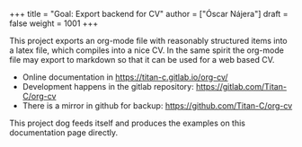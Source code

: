 +++
title = "Goal: Export backend for CV"
author = ["Óscar Nájera"]
draft = false
weight = 1001
+++

This project exports an org-mode file with reasonably structured items into
a latex file, which compiles into a nice CV. In the same spirit the
org-mode file may export to markdown so that it can be used for a web based
CV.

-   Online documentation in <https://titan-c.gitlab.io/org-cv/>
-   Development happens in the gitlab repository: <https://gitlab.com/Titan-C/org-cv>
-   There is a mirror in github for backup: <https://github.com/Titan-C/org-cv>

This project dog feeds itself and produces the examples on this
documentation page directly.
